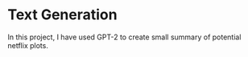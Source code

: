 # Text Generation
 
In this project, I have used GPT-2 to create small summary of potential netflix plots.